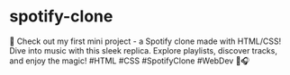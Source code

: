 # spotify-clone
🎵 Check out my first mini project - a Spotify clone made with HTML/CSS! Dive into music with this sleek replica. Explore playlists, discover tracks, and enjoy the magic! #HTML #CSS #SpotifyClone #WebDev 🚀🎧





